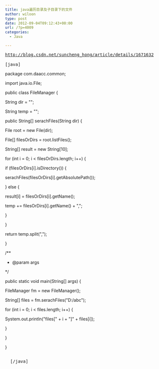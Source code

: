 ```yaml
---
title: java遍历目录及子目录下的文件
author: wiloon
type: post
date: 2012-09-04T09:12:43+00:00
url: /?p=4009
categories:
  - Java

---
```

<pre><a href="http://blog.csdn.net/suncheng_hong/article/details/1671632">http://blog.csdn.net/suncheng_hong/article/details/1671632</a>

[java]</pre>

package com.daacc.common;



  




  import java.io.File;




  




  public class FileManager {




  




  String dir = "";




  




  String temp = "";




  




  public String[] serachFiles(String dir) {




  




  File root = new File(dir);




  




  File[] filesOrDirs = root.listFiles();




  




  String[] result = new String[10];




  




  for (int i = 0; i < filesOrDirs.length; i++) {




  if (filesOrDirs[i].isDirectory()) {




  serachFiles(filesOrDirs[i].getAbsolutePath());




  } else {




  result[i] = filesOrDirs[i].getName();




  




  temp += filesOrDirs[i].getName() + ",";




  




  }




  }




  




  return temp.split(",");




  




  }




  




  /**




  * @param args




  */




  public static void main(String[] args) {




  FileManager fm = new FileManager();




  String[] files = fm.serachFiles("D:/abc");




  for (int i = 0; i < files.length; i++) {




  System.out.println("files[" + i + "]" + files[i]);




  }




  




  }




  }

  <pre>

  [/java]
